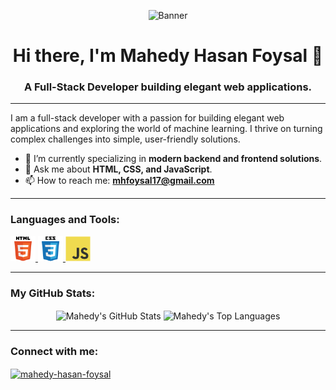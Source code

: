 <p align="center">
  <img src="https://media.giphy.com/media/M9gbBd9nbDrOTu1Mqx/giphy.gif" alt="Banner">
</p>

<h1 align="center">Hi there, I'm Mahedy Hasan Foysal 👋</h1>
<h3 align="center">A Full-Stack Developer building elegant web applications.</h3>

---

<p align="left">
  I am a full-stack developer with a passion for building elegant web applications and exploring the world of machine learning. I thrive on turning complex challenges into simple, user-friendly solutions.
</p>

- 🌱 I’m currently specializing in **modern backend and frontend solutions**.
- 💬 Ask me about **HTML, CSS, and JavaScript**.
- 📫 How to reach me: **mhfoysal17@gmail.com**

---

<h3 align="left">Languages and Tools:</h3>
<p align="left">
  <a href="https://www.w3.org/html/" target="_blank" rel="noreferrer"> <img src="https://raw.githubusercontent.com/devicons/devicon/master/icons/html5/html5-original-wordmark.svg" alt="html5" width="40" height="40"/> </a>
  <a href="https://www.w3schools.com/css/" target="_blank" rel="noreferrer"> <img src="https://raw.githubusercontent.com/devicons/devicon/master/icons/css3/css3-original-wordmark.svg" alt="css3" width="40" height="40"/> </a>
  <a href="https://developer.mozilla.org/en-US/docs/Web/JavaScript" target="_blank" rel="noreferrer"> <img src="https://raw.githubusercontent.com/devicons/devicon/master/icons/javascript/javascript-original.svg" alt="javascript" width="40" height="40"/> </a>
</p>

---

<h3 align="left">My GitHub Stats:</h3>
<p align="center">
  <img align="center" src="https://github-readme-stats.vercel.app/api?username=Foys17&show_icons=true&locale=en&theme=tokyonight" alt="Mahedy's GitHub Stats" />
  <img align="center" src="https://github-readme-stats.vercel.app/api/top-langs?username=Foys17&layout=compact&locale=en&theme=tokyonight" alt="Mahedy's Top Languages" />
</p>

---

<h3 align="left">Connect with me:</h3>
<p align="left">
<a href="https://linkedin.com/in/mahedy-hasan-foysal-b03175350" target="blank"><img align="center" src="https://raw.githubusercontent.com/rahuldkjain/github-profile-readme-generator/master/src/images/icons/Social/linked-in-alt.svg" alt="mahedy-hasan-foysal" height="30" width="40" /></a>
</p>

